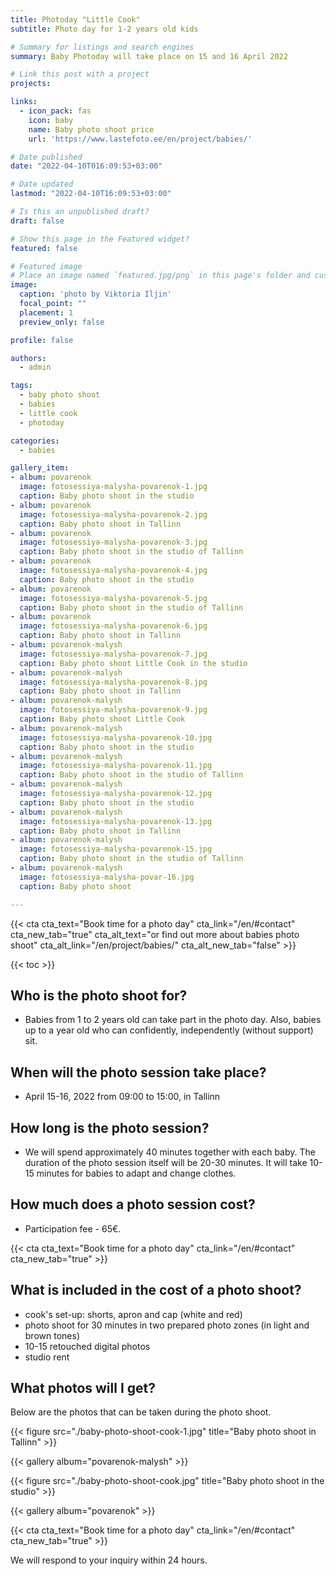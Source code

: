 ```yaml
---
title: Photoday "Little Cook"
subtitle: Photo day for 1-2 years old kids

# Summary for listings and search engines
summary: Baby Photoday will take place on 15 and 16 April 2022

# Link this post with a project
projects: 

links:
  - icon_pack: fas
    icon: baby
    name: Baby photo shoot price
    url: 'https://www.lastefoto.ee/en/project/babies/'

# Date published
date: "2022-04-10T016:09:53+03:00"

# Date updated
lastmod: "2022-04-10T16:09:53+03:00"

# Is this an unpublished draft?
draft: false

# Show this page in the Featured widget?
featured: false

# Featured image
# Place an image named `featured.jpg/png` in this page's folder and customize its options here.
image:
  caption: 'photo by Viktoria Iljin'
  focal_point: ""
  placement: 1
  preview_only: false

profile: false

authors:
  - admin

tags:
  - baby photo shoot
  - babies
  - little cook
  - photoday

categories:
  - babies

gallery_item:
- album: povarenok
  image: fotosessiya-malysha-povarenok-1.jpg
  caption: Baby photo shoot in the studio 
- album: povarenok
  image: fotosessiya-malysha-povarenok-2.jpg
  caption: Baby photo shoot in Tallinn
- album: povarenok
  image: fotosessiya-malysha-povarenok-3.jpg
  caption: Baby photo shoot in the studio of Tallinn
- album: povarenok
  image: fotosessiya-malysha-povarenok-4.jpg
  caption: Baby photo shoot in the studio
- album: povarenok
  image: fotosessiya-malysha-povarenok-5.jpg
  caption: Baby photo shoot in the studio of Tallinn
- album: povarenok
  image: fotosessiya-malysha-povarenok-6.jpg
  caption: Baby photo shoot in Tallinn
- album: povarenok-malysh
  image: fotosessiya-malysha-povarenok-7.jpg
  caption: Baby photo shoot Little Cook in the studio  
- album: povarenok-malysh
  image: fotosessiya-malysha-povarenok-8.jpg
  caption: Baby photo shoot in Tallinn  
- album: povarenok-malysh
  image: fotosessiya-malysha-povarenok-9.jpg
  caption: Baby photo shoot Little Cook  
- album: povarenok-malysh
  image: fotosessiya-malysha-povarenok-10.jpg
  caption: Baby photo shoot in the studio 
- album: povarenok-malysh
  image: fotosessiya-malysha-povarenok-11.jpg
  caption: Baby photo shoot in the studio of Tallinn  
- album: povarenok-malysh
  image: fotosessiya-malysha-povarenok-12.jpg
  caption: Baby photo shoot in the studio  
- album: povarenok-malysh
  image: fotosessiya-malysha-povarenok-13.jpg
  caption: Baby photo shoot in Tallinn
- album: povarenok-malysh
  image: fotosessiya-malysha-povarenok-15.jpg
  caption: Baby photo shoot in the studio of Tallinn
- album: povarenok-malysh
  image: fotosessiya-malysha-povar-16.jpg
  caption: Baby photo shoot

---
```

{{< cta cta_text="Book time for a photo day" cta_link="/en/#contact" cta_new_tab="true" cta_alt_text="or find out more about babies photo shoot" cta_alt_link="/en/project/babies/" cta_alt_new_tab="false" >}}

{{< toc >}}

## Who is the photo shoot for?
- Babies from 1 to 2 years old can take part in the photo day. Also, babies up to a year old who can confidently, independently (without support) sit.

## When will the photo session take place?
- April 15-16, 2022 from 09:00 to 15:00, in Tallinn

## How long is the photo session?
- We will spend approximately 40 minutes together with each baby. The duration of the photo session itself will be 20-30 minutes. It will take 10-15 minutes for babies to adapt and change clothes.

## How much does a photo session cost?
- Participation fee - 65€.

{{< cta cta_text="Book time for a photo day" cta_link="/en/#contact" cta_new_tab="true" >}}

## What is included in the cost of a photo shoot?
- cook's set-up: shorts, apron and cap (white and red)
- photo shoot for 30 minutes in two prepared photo zones (in light and brown tones)
- 10-15 retouched digital photos
- studio rent

## What photos will I get?

Below are the photos that can be taken during the photo shoot.

{{< figure src="./baby-photo-shoot-cook-1.jpg" title="Baby photo shoot in Tallinn" >}}

{{< gallery album="povarenok-malysh" >}}

{{< figure src="./baby-photo-shoot-cook.jpg" title="Baby photo shoot in the studio" >}}

{{< gallery album="povarenok" >}}

{{< cta cta_text="Book time for a photo day" cta_link="/en/#contact" cta_new_tab="true" >}}

We will respond to your inquiry within 24 hours.
